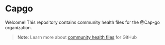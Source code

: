 # Capgo

Welcome! This repository contains community health files for the @Cap-go organization.

> **Note**: Learn more about [community health files](https://docs.github.com/en/communities/setting-up-your-project-for-healthy-contributions/creating-a-default-community-health-file) for GitHub

